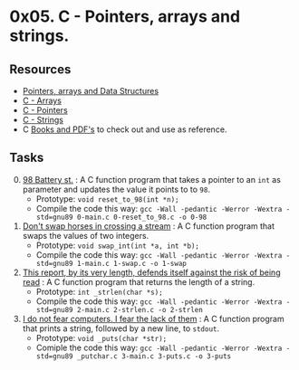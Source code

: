 # 0x05. C - Pointers, arrays and strings.

## Resources

- [Pointers, arrays and Data Structures](https://www.notion.so/C-Programming-f13cdb9661db464f8ea326c5a2654e8e)
- [C - Arrays](https://www.tutorialspoint.com/cprogramming/c_arrays.htm)
- [C - Pointers](https://www.tutorialspoint.com/cprogramming/c_pointers.htm)
- [C - Strings](https://www.tutorialspoint.com/cprogramming/c_strings.htm)
- C [Books and PDF's](../references) to check out and use as reference.

## Tasks

0. [98 Battery st.](./0-reset_to_98.c) : A C function program that takes a pointer to an `int` as parameter and updates the value it points to to `98`.
	- Prototype: `void reset_to_98(int *n);`
	- Compile the code this way: `gcc -Wall -pedantic -Werror -Wextra -std=gnu89 0-main.c 0-reset_to_98.c -o 0-98`
1. [Don't swap horses in crossing a stream](./1-swap.c) : A C function program that swaps the values of two integers.
	- Prototype: `void swap_int(int *a, int *b);`
	- Compile the code this way: `gcc -Wall -pedantic -Werror -Wextra -std=gnu89 1-main.c 1-swap.c -o 1-swap`
2. [This report, by its very length, defends itself against the risk of being read](./2-strlen.c) : A C function program that returns the length of a string.
	- Prototype: `int _strlen(char *s);`
	- Compile the code this way: `gcc -Wall -pedantic -Werror -Wextra -std=gnu89 2-main.c 2-strlen.c -o 2-strlen`
3. [I do not fear computers. I fear the lack of them](./3-puts.c) : A C function program that prints a string, followed by a new line, to `stdout`.
	- Prototype: `void _puts(char *str);`
	- Comiple the code this way: `gcc -Wall -pedantic -Werror -Wextra -std=gnu89 _putchar.c 3-main.c 3-puts.c -o 3-puts`

